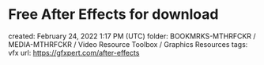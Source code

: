 # Free After Effects for download

created: February 24, 2022 1:17 PM (UTC)
folder: BOOKMRKS-MTHRFCKR / MEDIA-MTHRFCKR / Video Resource Toolbox / Graphics Resources
tags: vfx
url: https://gfxpert.com/after-effects